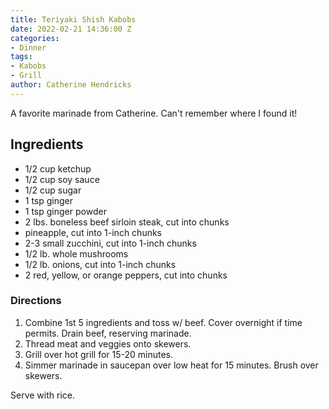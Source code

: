 ```yaml
---
title: Teriyaki Shish Kabobs
date: 2022-02-21 14:36:00 Z
categories:
- Dinner
tags:
- Kabobs
- Grill
author: Catherine Hendricks
---
```


A favorite marinade from Catherine. Can't remember where I found it!

## Ingredients
* 1/2 cup ketchup
* 1/2 cup soy sauce
* 1/2 cup sugar
* 1 tsp ginger
* 1 tsp ginger powder
* 2 lbs. boneless beef sirloin steak, cut into chunks
* pineapple, cut into 1-inch chunks
* 2-3 small zucchini, cut into 1-inch chunks
* 1/2 lb. whole mushrooms
* 1/2 lb. onions, cut into 1-inch chunks
* 2 red, yellow, or orange peppers, cut into chunks

### Directions
1. Combine 1st 5 ingredients and toss w/ beef. Cover overnight if time permits. Drain beef, reserving marinade. 
2. Thread meat and veggies onto skewers. 
3. Grill over hot grill for 15-20 minutes. 
4. Simmer marinade in saucepan over low heat for 15 minutes. Brush over skewers.

Serve with rice. 
